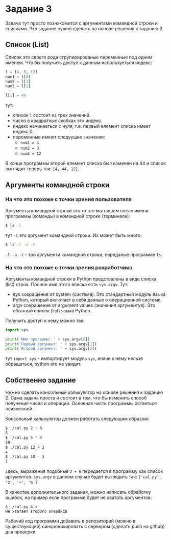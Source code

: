 # Задание 3

Задача тут просто познакомится с аргументами командной строки и списками.
Это задание нужно сделать на основе решения к заданию 2.

## Список (List)

Список это своего рода сгрупирированые переменные под одним именем. Что бы получить доступ 
к данным используеться индекс:

```python
l = [4, 8, 12]
num1 = l[0]
num2 = l[1]
num3 = l[2]

l[1] = 44
```

тут:

- список `l` состоит из трех значений. 
- число в квадратных скобках это индекс.
- индекс начинаеться с нуля, т.е. первый елемент списка имеет индекс 0.
- переменные имеют следуущие значения:
    - `num1 = 4`
    - `num2 = 8`
    - `num3 = 12`

В конце программы второй елемент списка был изменен на 44 и список выглядит теперь так: `[4, 44, 12]`.

## Аргументы командной строки

### На что это похоже с точки зрения пользователя

Аргументы командной строки это то что мы пишем после имени программы (команды) в командной строке (терминале):

```bash
$ ls -l
```

тут `-l` это аргумент командной строки. Их может быть много:

```bash
$ ls -l -a -t
```

`-l -a -t` - три аргументи командной строки, переданые программе `ls`.

### На что это похоже с точки зрения разработчика

Аргументы командной строки в Python представлены в виде списка (list) строк.
Полное имя этого вписка есть `sys.argv`. Тут:

- sys сокращение от system (система). Это стандартный модуль языка Python, который включает в себя данные о операционной системе.
- argv сокращение от argument values (значения аргументув). Это обычный список (list) языка Python.


Получить доступ к нему можно так:

```python
import sys

print('Имя програмы: ' + sys.argv[0])
print('Первый аргумент: ' + sys.argv[1])
print('Второй аргумент: ' + sys.argv[2])
```

тут `import sys` - импортирует модуль `sys`, иначе к нему нельзя обращаться, python его не увидит.

## Собственно задание

Нужно сделать консольный калькулятор на основе решения к заданию 2. 
Сама задача проста и состоит в том, что бы изменить способ получения чисел и операции.
Основная часть программы остаеться неизменной.

Консольный калькулятор должен работать следующим образом:

```bash
$ ./cal.py 2 + 6
8
$ ./cal.py 5 * 4
20
$ ./cal.py 12 / 3
4
$ ./cal.py 10 - 3
7
```

здесь, выражения подобные `2 + 6` передается в программу как список аргументов.
`sys.argv` в данном случае будет выглядить так: `['cal.py', '2', '+', '6']`.

В качестве дополнительного задания, можно написать обработку ошибок, на пример если программе будет не хватать аргументов:

```base
$ ./cal.py 4 +
Не хватает второго операнда
```

Рабочий код программи добавить в репозиторий (можно в существующий) синхронихировать с сервером (сделать push на github) для проверки.

